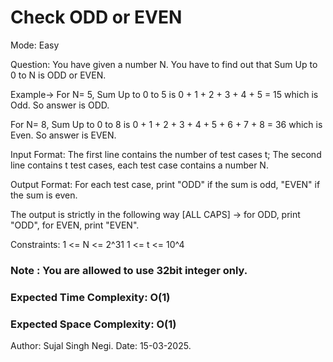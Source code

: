 # Check ODD or EVEN
Mode: Easy

Question: You have given a number N. You have to find out that Sum Up to 0 to N is ODD or EVEN.


Example-> 
For N= 5,
Sum Up to 0 to 5 is  0 + 1 + 2 + 3 + 4 + 5 = 15 which is Odd.
So answer is ODD.

For N= 8, 
Sum Up to 0 to 8 is  0 + 1 + 2 + 3 + 4 + 5 + 6 + 7 + 8 = 36 which is Even.
So answer is EVEN.


Input Format: The first line contains the number of test cases t;
The second line contains t test cases, each test case contains a number N.


Output Format: For each test case, print "ODD" if the sum is odd, "EVEN" if the sum is even.

The output is strictly in the following way [ALL CAPS] -> for ODD, print "ODD", for EVEN, print "EVEN".

Constraints:
1 <= N <= 2^31
1 <= t <= 10^4

### Note : You are allowed to use 32bit integer only.

### Expected Time Complexity: O(1)
### Expected Space Complexity: O(1)

Author: Sujal Singh Negi. Date: 15-03-2025.